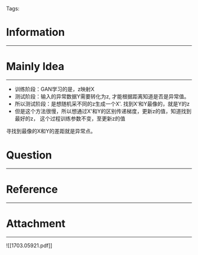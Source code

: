 Tags: 
# Information
---


# Mainly Idea
---
- 训练阶段：GAN学习的是，z映射X
- 测试阶段：输入的异常数据Y需要转化为z, 才能根据距离知道是否是异常值。
- 所以测试阶段：是想随机采不同的z生成一个X'. 找到X‘和Y最像的，就是Y的z
- 但是这个方法很慢，所以想通过X'和Y的区别传递梯度，更新z的值，知道找到最好的z， 这个过程训练参数不变，至更新z的值

寻找到最像的X和Y的差距就是异常点。

# Question
---


# Reference
---


# Attachment
---
![[1703.05921.pdf]]